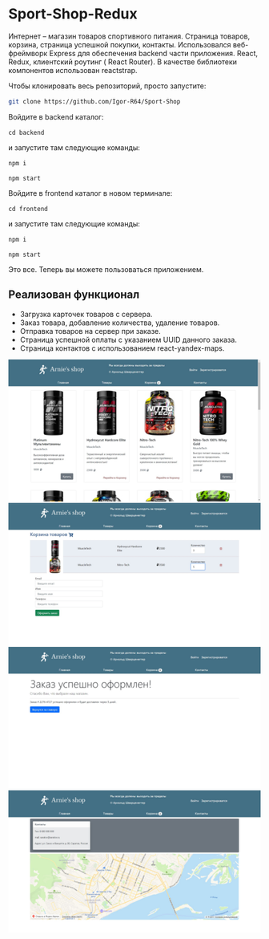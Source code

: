 # Sport-Shop-Redux


Интернет – магазин товаров спортивного питания. 
Страница товаров, корзина, страница успешной покупки, контакты.
Использовался веб-фреймворк Express для обеспечения backend части приложения.
React, Redux, клиентский роутинг ( React Router). 
В качестве библиотеки компонентов использован reactstrap. 



Чтобы клонировать весь репозиторий, просто запустите:

```bash
git clone https://github.com/Igor-R64/Sport-Shop
```

Войдите в backend каталог:
```
cd backend
```
и запустите там следующие команды:
```
npm i
```
```
npm start
```

Войдите в frontend каталог в новом терминале:
```
cd frontend
```
и запустите там следующие команды:
```
npm i
```
```
npm start
```

Это все. Теперь вы можете пользоваться приложением.

## Реализован функционал
* Загрузка карточек товаров с сервера.
* Заказ товара, добавление количества, удаление товаров.
* Отправка товаров на сервер при заказе.
* Страница успешной оплаты с указанием UUID данного заказа.
* Страница контактов с использованием react-yandex-maps.

![1](frontend/public/images/1.jpg)
![2](frontend/public/images/2.jpg)
![4](frontend/public/images/4.jpg)
![3](frontend/public/images/3.jpg)
